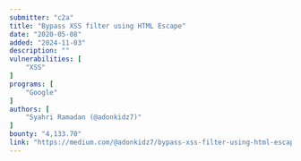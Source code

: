 ```yaml
---
submitter: "c2a"
title: "Bypass XSS filter using HTML Escape"
date: "2020-05-08"
added: "2024-11-03"
description: ""
vulnerabilities: [
    "XSS"
]
programs: [
    "Google"
]
authors: [
    "Syahri Ramadan (@adonkidz7)"
]
bounty: "4,133.70"
link: "https://medium.com/@adonkidz7/bypass-xss-filter-using-html-escape-f2e06bebc8c3"
---
```




